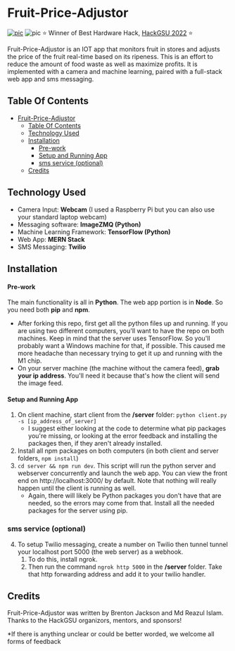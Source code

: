 # Fruit-Price-Adjustor

[![pic](https://challengepost-s3-challengepost.netdna-ssl.com/photos/production/challenge_photos/001/837/695/datas/full_width.png)](https://hackgsu-2022.devpost.com/)
![pic](https://challengepost-s3-challengepost.netdna-ssl.com/photos/production/software_photos/001/877/026/datas/original.PNG)
⭐️ Winner of Best Hardware Hack, [HackGSU 2022](https://devpost.com/software/fruit-price-adjustor) ⭐️

Fruit-Price-Adjustor is an IOT app that monitors fruit in stores and adjusts the price of the fruit real-time based on its ripeness. This is an effort to reduce the amount of food waste as well as maximize profits. It is implemented with a camera and machine learning, paired with a full-stack web app and sms messaging.


## Table Of Contents

- [Fruit-Price-Adjustor](#fruit-price-adjustor)
  - [Table Of Contents](#table-of-contents)
  - [Technology Used](#technology-used)
  - [Installation](#installation)
      - [Pre-work](#pre-work)
      - [Setup and Running App](#setup-and-running-app)
    - [sms service (optional)](#sms-service-optional)
  - [Credits](#credits)


## Technology Used

- Camera Input: **Webcam** (I used a Raspberry Pi but you can also use your standard laptop webcam)
- Messaging software: **ImageZMQ (Python)**
- Machine Learning Framework: **TensorFlow (Python)**
- Web App: **MERN Stack**
- SMS Messaging: **Twilio**


## Installation

#### Pre-work

The main functionality is all in **Python**. The web app portion is in **Node**. So you need both **pip** and **npm**.

- After forking this repo, first get all the python files up and running. If you are using two different computers, you'll want to have the repo on both machines. Keep in mind that the server uses TensorFlow. So you'll probably want a Windows machine for that, if possible. This caused me more headache than necessary trying to get it up and running with the M1 chip.
- On your server machine (the machine without the camera feed), **grab your ip address**. You'll need it because that's how the client will send the image feed.

#### Setup and Running App

1. On client machine, start client from the **/server** folder: `python client.py -s [ip_address_of_server]`
   - I suggest either looking at the code to determine what pip packages you're missing, or looking at the error feedback and installing the packages then, if they aren't already installed.
2. Install all npm packages on both computers (in both client and server folders, `npm install`)
3. `cd server && npm run dev`. This script will run the python server and webserver concurrently and launch the web app. You can view the front end on http://localhost:3000/ by default. Note that nothing will really happen until the client is running as well.
   - Again, there will likely be Python packages you don't have that are needed, so the errors may come from that. Install all the needed packages for the server using pip.

### sms service (optional)

4. To setup Twilio messaging, create a number on Twilio then tunnel tunnel your localhost port 5000 (the web server) as a webhook.
   1. To do this, install ngrok.
   2. Then run the command `ngrok http 5000` in the **/server** folder. Take that http forwarding address and add it to your twilio handler.


## Credits

Fruit-Price-Adjustor was written by Brenton Jackson and Md Reazul Islam.
Thanks to the HackGSU organizors, mentors, and sponsors!

\*If there is anything unclear or could be better worded, we welcome all forms of feedback
